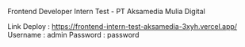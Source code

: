 Frontend Developer Intern Test - PT Aksamedia Mulia Digital

Link Deploy : https://frontend-intern-test-aksamedia-3xyh.vercel.app/
Username : admin
Password : password
